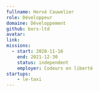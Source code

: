 ```yaml
---
fullname: Hervé Cauwelier
role: Développeur 
domaine: Développement
github: bors-ltd 
avatar: 
link:
missions:
  - start: 2020-11-16
    end: 2021-12-30
    status: independent
    employer: Codeurs en liberté
startups:
    - le-taxi
---
```

